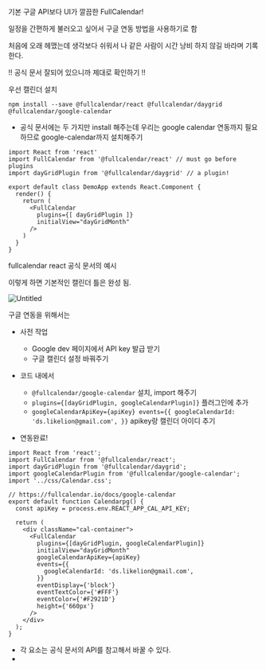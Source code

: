 기본 구글 API보다 UI가 깔끔한 FullCalendar!

일정을 간편하게 불러오고 싶어서 구글 연동 방법을 사용하기로 함

처음에 오래 헤맸는데 생각보다 쉬워서 나 같은 사람이 시간 낭비 하지 않길 바라며 기록한다.

!! 공식 문서 잘되어 있으니까 제대로 확인하기 !! 

우선 캘린더 설치

```
npm install --save @fullcalendar/react @fullcalendar/daygrid @fullcalendar/google-calendar
```

- 공식 문서에는 두 가지만 install 해주는데 우리는 google calendar 연동까지 필요하므로 google-calendar까지 설치해주기

```
import React from 'react'
import FullCalendar from '@fullcalendar/react' // must go before plugins
import dayGridPlugin from '@fullcalendar/daygrid' // a plugin!

export default class DemoApp extends React.Component {
  render() {
    return (
      <FullCalendar
        plugins={[ dayGridPlugin ]}
        initialView="dayGridMonth"
      />
    )
  }
}
```

fullcalendar react 공식 문서의 예시

이렇게 하면 기본적인 캘린더 틀은 완성 됨.

![Untitled](https://s3-us-west-2.amazonaws.com/secure.notion-static.com/4ef8d873-8d48-44c8-9acd-cf17afa019ca/Untitled.png)

구글 연동을 위해서는

- 사전 작업
    - Google dev 페이지에서 API key 발급 받기
    - 구글 캘린더 설정 바꿔주기
- 코드 내에서
    - `@fullcalendar/google-calendar` 설치, import 해주기
    - `plugins={[dayGridPlugin, googleCalendarPlugin]}` 플러그인에 추가
    - `googleCalendarApiKey={apiKey}
            events={{
              googleCalendarId: 'ds.likelion@gmail.com',
            }}`
    apikey랑 캘린더 아이디 추기

- 연동완료!

```
import React from 'react';
import FullCalendar from '@fullcalendar/react';
import dayGridPlugin from '@fullcalendar/daygrid';
import googleCalendarPlugin from '@fullcalendar/google-calendar';
import '../css/Calendar.css';

// https://fullcalendar.io/docs/google-calendar
export default function Calendarpg() {
  const apiKey = process.env.REACT_APP_CAL_API_KEY;

  return (
    <div className="cal-container">
      <FullCalendar
        plugins={[dayGridPlugin, googleCalendarPlugin]}
        initialView="dayGridMonth"
        googleCalendarApiKey={apiKey}
        events={{
          googleCalendarId: 'ds.likelion@gmail.com',
        }}
        eventDisplay={'block'}
        eventTextColor={'#FFF'}
        eventColor={'#F2921D'}
        height={'660px'}
      />
    </div>
  );
}
```

- 각 요소는 공식 문서의 API를 참고해서 바꿀 수 있다.
-